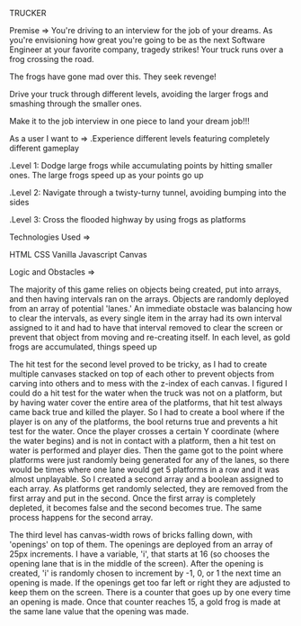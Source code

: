 TRUCKER

Premise =>
 You're driving to an interview for the job of your dreams. As you're envisioning how great you're going to be as the next Software Engineer at your favorite company, tragedy strikes! Your truck runs over a frog crossing the road.

The frogs have gone mad over this. They seek revenge!

Drive your truck through different levels, avoiding the larger frogs and smashing through the smaller ones.

Make it to the job interview in one piece to land your dream job!!!


As a user I want to =>
.Experience different levels featuring completely different gameplay

.Level 1: Dodge large frogs while accumulating points by hitting smaller ones. The large frogs speed up as your points go up

.Level 2: Navigate through a twisty-turny tunnel, avoiding bumping into the sides

.Level 3: Cross the flooded highway by using frogs as platforms

Technologies Used =>

HTML
CSS
Vanilla Javascript
Canvas


Logic and Obstacles =>

The majority of this game relies on objects being created, put into arrays, and then having intervals ran on the arrays. Objects are randomly deployed from an array of potential 'lanes.' An immediate obstacle was balancing how to clear the intervals, as every single item in the array had its own interval assigned to it and had to have that interval removed to clear the screen or prevent that object from moving and re-creating itself. In each level, as gold frogs are accumulated, things speed up

The hit test for the second level proved to be tricky, as I had to create multiple canvases stacked on top of each other to prevent objects from carving into others and to mess with the z-index of each canvas. I figured I could do a hit test for the water when the truck was not on a platform, but by having water cover the entire area of the platforms, that hit test always came back true and killed the player. So I had to create a bool where if the player is on any of the platforms, the bool returns true and prevents a hit test for the water. Once the player crosses a certain Y coordinate (where the water begins) and is not in contact with a platform, then a hit test on water is performed and player dies. Then the game got to the point where platforms were just randomly being generated for any of the lanes, so there would be times where one lane would get 5 platforms in a row and it was almost unplayable. So I created a second array and a boolean assigned to each array. As platforms get randomly selected, they are removed from the first array and put in the second. Once the first array is completely depleted, it becomes false and the second becomes true. The same process happens for the second array.

The third level has canvas-width rows of bricks falling down, with 'openings' on top of them. The openings are deployed from an array of 25px increments. I have a variable, 'i', that starts at 16 (so chooses the opening lane that is in the middle of the screen). After the opening is created, 'i' is randomly chosen to increment by -1, 0, or 1 the next time an opening is made. If the openings get too far left or right they are adjusted to keep them on the screen. There is a counter that goes up by one every time an opening is made. Once that counter reaches 15, a gold frog is made at the same lane value that the opening was made.
